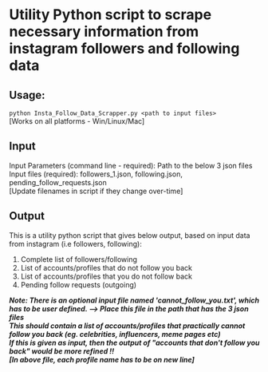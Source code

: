 # Utility Python script to scrape necessary information from instagram followers and following data

## Usage:
`python Insta_Follow_Data_Scrapper.py <path to input files>`  
[Works on all platforms - Win/Linux/Mac]  

## Input
Input Parameters (command line - required): Path to the below 3 json files  
Input files (required): followers_1.json, following.json, pending_follow_requests.json  
[Update filenames in script if they change over-time]  

## Output
This is a utility python script that gives below output, based on input data from instagram (i.e followers, following):  
1. Complete list of followers/following  
2. List of accounts/profiles that do not follow you back  
3. List of accounts/profiles that you do not follow back  
4. Pending follow requests (outgoing)  

***Note: There is an optional input file named 'cannot_follow_you.txt', which has to be user defined.  --> Place this file in the path that has the 3 json files  
This should contain a list of accounts/profiles that practically cannot follow you back (eg. celebrities, influencers, meme pages etc)  
If this is given as input, then the output of "accounts that don't follow you back" would be more refined !!  
[In above file, each profile name has to be on new line]***
